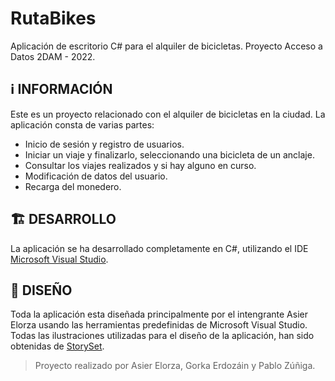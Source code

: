 # RutaBikes
Aplicación de escritorio C# para el alquiler de bicicletas. Proyecto Acceso a Datos 2DAM - 2022.

## ℹ️ INFORMACIÓN
Este es un proyecto relacionado con el alquiler de bicicletas en la ciudad. La aplicación consta de varias partes:
 - Inicio de sesión y registro de usuarios.
 - Iniciar un viaje y finalizarlo, seleccionando una bicicleta de un anclaje.
 - Consultar los viajes realizados y si hay alguno en curso.
 - Modificación de datos del usuario.
 - Recarga del monedero.

## 🏗️ DESARROLLO
La aplicación se ha desarrollado completamente en C#, utilizando el IDE [Microsoft Visual Studio](https://visualstudio.microsoft.com/es/).

## 🎨 DISEÑO
Toda la aplicación esta diseñada principalmente por el intengrante Asier Elorza usando las herramientas predefinidas de Microsoft Visual Studio. 
Todas las ilustraciones utilizadas para el diseño de la aplicación, han sido obtenidas de [StorySet](https://storyset.com).

> Proyecto realizado por Asier Elorza, Gorka Erdozáin y Pablo Zúñiga.
